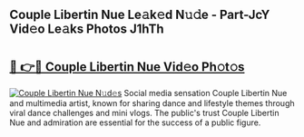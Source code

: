 ## Couple Libertin Nue Le𝚊k𝚎d N𝚞𝚍e - Part-JcY Vid𝚎o Le𝚊ks Photos J1hTh

# <h2><a href="http://fb0nn0.evod.top/?m=Couple+Libertin+Nue">🔗 👉🔴 Couple Libertin Nue Vid𝚎o Ph𝚘t𝚘s</a></h2>

[![Couple Libertin Nue N𝚞d𝚎s](https://i.imgur.com/8V9OHl7.gif)](http://fb0nn0.evod.top/?m=Couple+Libertin+Nue)
Social media sensation Couple Libertin Nue and multimedia artist, known for sharing dance and lifestyle themes through viral dance challenges and mini vlogs. The public's trust Couple Libertin Nue and admiration are essential for the success of a public figure. 
